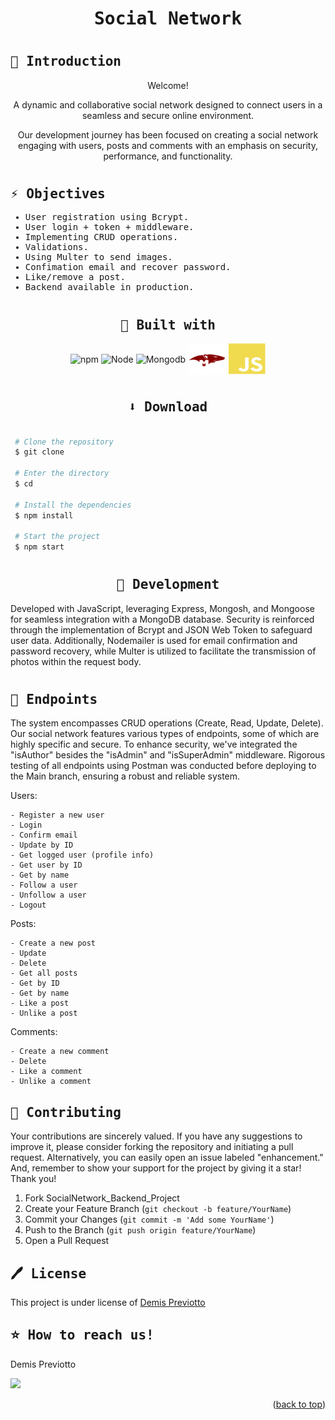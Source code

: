 <a name="readme-top"></a>

<h1 align="center"><samp>Social Network</samp></h1>
  
# <h2><samp> 💬 Introduction  </samp></h2>

<p align="center">Welcome!</p>
  
<p align="center">  A dynamic and collaborative social network designed to connect users in a seamless and secure online environment.</p> 
  
  <p align="center">Our development journey has been focused on creating a social network engaging with users, posts and comments with an emphasis on security, performance, and functionality. </p>

# <h2><samp> ⚡ Objectives  </samp></h2>
<samp>
  
- User registration using Bcrypt.
- User login + token + middleware.
- Implementing CRUD operations.
- Validations.
- Using Multer to send images.
- Confimation email and recover password.
- Like/remove a post.
- Backend available in production.
  
</samp>

# <h2 align="center"><samp> 🔧 Built with </samp></h2>

<p align="center">
<img align="center" alt="npm" height="50" width="60" src="https://cdn.jsdelivr.net/gh/devicons/devicon/icons/npm/npm-original-wordmark.svg">
<img align="center" alt="Node" height="50" width="60" src="https://cdn.jsdelivr.net/gh/devicons/devicon/icons/nodejs/nodejs-original.svg">
<img align="center" alt="Mongodb" height="50" width="60" src="https://cdn.jsdelivr.net/gh/devicons/devicon/icons/mongodb/mongodb-original-wordmark.svg">
<img align="center" alt="Mongoose" height="50" width="60" src="https://raw.githubusercontent.com/github/explore/80688e429a7d4ef2fca1e82350fe8e3517d3494d/topics/mongoose/mongoose.png">
<img align="center" alt="JS" height="50" width="60" src="https://raw.githubusercontent.com/devicons/devicon/master/icons/javascript/javascript-plain.svg">


</p>


# <h2 align="center"><samp>  ⬇️ Download  </samp></h2>

```bash

 # Clone the repository
 $ git clone 
 
 # Enter the directory
 $ cd 

 # Install the dependencies
 $ npm install

 # Start the project
 $ npm start 

```

# <h2 align="center"><samp>  🚀 Development  </samp></h2>

Developed with JavaScript, leveraging Express, Mongosh, and Mongoose for seamless integration with a MongoDB database. Security is reinforced through the implementation of Bcrypt and JSON Web Token to safeguard user data. Additionally, Nodemailer is used for email confirmation and password recovery, while Multer is utilized to facilitate the transmission of photos within the request body.

# <h2><samp> 🎯 Endpoints  </samp></h2>

The system encompasses CRUD operations (Create, Read, Update, Delete). Our social network features various types of endpoints, some of which are highly specific and secure. To enhance security, we've integrated the "isAuthor" besides the "isAdmin" and "isSuperAdmin" middleware. Rigorous testing of all endpoints using Postman was conducted before deploying to the Main branch, ensuring a robust and reliable system.

Users:

    - Register a new user
    - Login
    - Confirm email
    - Update by ID
    - Get logged user (profile info)
    - Get user by ID
    - Get by name
    - Follow a user
    - Unfollow a user
    - Logout

Posts:

    - Create a new post
    - Update
    - Delete
    - Get all posts
    - Get by ID
    - Get by name
    - Like a post
    - Unlike a post

Comments:

    - Create a new comment
    - Delete
    - Like a comment
    - Unlike a comment


## <h2><samp>🤝 Contributing </samp></h2>

Your contributions are sincerely valued. If you have any suggestions to improve it, please consider forking the repository and initiating a pull request. Alternatively, you can easily open an issue labeled "enhancement." And, remember to show your support for the project by giving it a star! Thank you!

1. Fork SocialNetwork_Backend_Project
2. Create your Feature Branch (`git checkout -b feature/YourName`)
3. Commit your Changes (`git commit -m 'Add some YourName'`)
4. Push to the Branch (`git push origin feature/YourName`)
5. Open a Pull Request


## <h2><samp>🖊️ License </samp></h2>

This project is under license of [Demis Previotto](https://github.com/demispreviotto)

### <h2><samp>⭐️ How to reach us! </samp></h2>
Demis Previotto

<a href="https://www.linkedin.com/in/demispreviotto/" target="_blank"><img src="https://img.shields.io/badge/-LinkedIn-%230077B5?style=for-the-badge&logo=linkedin&logoColor=white" target="_blank"></a>

<p align="right">(<a href="#readme-top">back to top</a>)</p>

